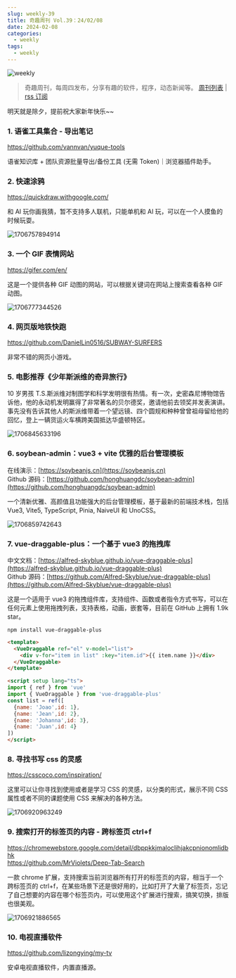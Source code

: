 ```yaml
---
slug: weekly-39
title: 奇趣周刊 Vol.39：24/02/08
date: 2024-02-08
categories:
  - weekly
tags:
  - weekly
---
```


![weekly](https://imgurl.zishu.me/weekly.webp)

> 奇趣周刊，每周四发布，分享有趣的软件，程序，动态新闻等。 [周刊列表](/categories/weekly/) | [rss 订阅](/categories/weekly/index.xml)

明天就是除夕，提前祝大家新年快乐~~

### 1. 语雀工具集合 - 导出笔记

https://github.com/vannvan/yuque-tools

语雀知识库 + 团队资源批量导出/备份工具 (无需 Token)｜浏览器插件助手。

### 2. 快速涂鸦

https://quickdraw.withgoogle.com/

和 AI 玩你画我猜，暂不支持多人联机，只能单机和 AI 玩，可以在一个人摸鱼的时候玩耍。

![1706757894914](https://imgurl.zishu.me/2024/02/1706757894914.webp)

### 3. 一个 GIF 表情网站

https://gifer.com/en/

这是一个提供各种 GIF 动图的网站，可以根据关键词在网站上搜索查看各种 GIF 动图。

![1706777344526](https://imgurl.zishu.me/2024/02/1706777344526.webp)

### 4. 网页版地铁快跑

https://github.com/DanielLin0516/SUBWAY-SURFERS

非常不错的网页小游戏。

### 5. 电影推荐《少年斯派维的奇异旅行》

10 岁男孩 T.S.斯派维对制图学和科学发明很有热情。有一次，史密森尼博物馆告诉他，他的永动机发明赢得了非常著名的贝尔德奖，邀请他前去领奖并发表演讲。事先没有告诉其他人的斯派维带着一个望远镜、四个圆规和种种曾曾祖母留给他的回忆，登上一辆货运火车横跨美国抵达华盛顿特区。

![1706845633196](https://imgurl.zishu.me/2024/02/1706845633196.webp)

### 6. soybean-admin：vue3 + vite 优雅的后台管理模板

在线演示：[https://soybeanjs.cn](https://soybeanjs.cn)  
Github 源码：[https://github.com/honghuangdc/soybean-admin](https://github.com/honghuangdc/soybean-admin)  

一个清新优雅、高颜值且功能强大的后台管理模板，基于最新的前端技术栈，包括 Vue3, Vite5, TypeScript, Pinia, NaiveUI 和 UnoCSS。

![1706859742643](https://imgurl.zishu.me/2024/02/1706859742643.webp)

### 7. vue-draggable-plus：一个基于 vue3 的拖拽库

中文文档：[https://alfred-skyblue.github.io/vue-draggable-plus](https://alfred-skyblue.github.io/vue-draggable-plus)  
Github 源码：[https://github.com/Alfred-Skyblue/vue-draggable-plus](https://github.com/Alfred-Skyblue/vue-draggable-plus)  

这是一个适用于 vue3 的拖拽组件库，支持组件、函数或者指令方式书写，可以在任何元素上使用拖拽列表，支持表格，动画，嵌套等，目前在 GitHub 上拥有 1.9k star。

```shell
npm install vue-draggable-plus
```

```html
<template>
  <VueDraggable ref="el" v-model="list">
    <div v-for="item in list" :key="item.id">{{ item.name }}</div>
  </VueDraggable>
</template>

<script setup lang="ts">
import { ref } from 'vue'
import { VueDraggable } from 'vue-draggable-plus'
const list = ref([
  {name: 'Joao',id: 1},
  {name: 'Jean',id: 2},
  {name: 'Johanna',id: 3},
  {name: 'Juan',id: 4}
])
</script>
```

### 8. 寻找书写 css 的灵感

https://csscoco.com/inspiration/

这里可以让你寻找到使用或者是学习 CSS 的灵感，以分类的形式，展示不同 CSS 属性或者不同的课题使用 CSS 来解决的各种方法。

![1706920963249](https://imgurl.zishu.me/2024/02/1706920963249.webp)

### 9. 搜索打开的标签页的内容 - 跨标签页 ctrl+f

https://chromewebstore.google.com/detail/dbppkkjmaloclihjakcpnionomlidbhk   
https://github.com/MrViolets/Deep-Tab-Search   

一款 chrome 扩展，支持搜索当前浏览器所有打开的标签页的内容，相当于一个跨标签页的 ctrl+f，在某些场景下还是很好用的，比如打开了大量了标签页，忘记了自己想要的内容在哪个标签页内，可以使用这个扩展进行搜索，搞笑切换，排版也很美观。

![1706921886565](https://imgurl.zishu.me/2024/02/1706921886565.webp)

### 10. 电视直播软件

https://github.com/lizongying/my-tv

安卓电视直播软件，内置直播源。
